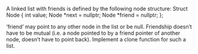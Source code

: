 A linked list with friends is defined by the following node structure:
Struct Node {
  int value;
  Node *next = nullptr;
  Node *friend = nullptr;
};

‘friend’ may point to any other node in the list or be null. Friendship doesn’t have to be mutual (i.e. a node pointed to by a friend pointer of another node, doesn’t have to point back).
Implement a clone function for such a list.
